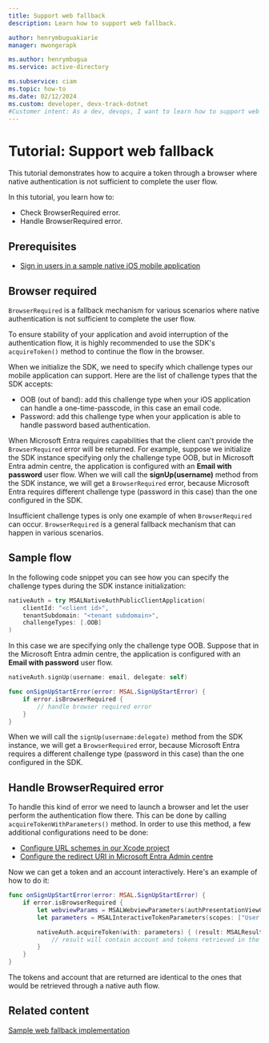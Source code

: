 ```yaml
---
title: Support web fallback
description: Learn how to support web fallback.

author: henrymbuguakiarie
manager: mwongerapk

ms.author: henrymbugua
ms.service: active-directory

ms.subservice: ciam
ms.topic: how-to
ms.date: 02/12/2024
ms.custom: developer, devx-track-dotnet
#Customer intent: As a dev, devops, I want to learn how to support web fallback.
---
```


# Tutorial: Support web fallback

This tutorial demonstrates how to acquire a token through a browser where native authentication is not sufficient to complete the user flow.

In this tutorial, you learn how to:

- Check BrowserRequired error.
- Handle BrowserRequired error.

## Prerequisites

- [Sign in users in a sample native iOS mobile application](how-to-run-sample-ios-app.md)

## Browser required

`BrowserRequired` is a fallback mechanism for various scenarios where native authentication is not sufficient to complete the user flow.

To ensure stability of your application and avoid interruption of the authentication flow, it is highly recommended to use the SDK's `acquireToken()` method to continue the flow in the browser.

When we initialize the SDK, we need to specify which challenge types our mobile application can support. Here are the list of challenge types that the SDK accepts:

- OOB (out of band): add this challenge type when your iOS application can handle a one-time-passcode, in this case an email code.
- Password: add this challenge type when your application is able to handle password based authentication.

When Microsoft Entra requires capabilities that the client can't provide the `BrowserRequired` error will be returned. For example, suppose we initialize the SDK instance specifying only the challenge type OOB, but in Microsoft Entra admin centre, the application is configured with an **Email with password** user flow. When we will call the **signUp(username)** method from the SDK instance, we will get a `BrowserRequired` error, because Microsoft Entra requires different challenge type (password in this case) than the one configured in the SDK.

Insufficient challenge types is only one example of when `BrowserRequired` can occur. `BrowserRequired` is a general fallback mechanism that can happen in various scenarios.

## Sample flow

In the following code snippet you can see how you can specify the challenge types during the SDK instance initialization:

```swift
nativeAuth = try MSALNativeAuthPublicClientApplication(
    clientId: "<client id>",
    tenantSubdomain: "<tenant subdomain>",
    challengeTypes: [.OOB]
)
```

In this case we are specifying only the challenge type OOB. Suppose that in the Microsoft Entra admin centre, the application is configured with an **Email with password** user flow.

```swift
nativeAuth.signUp(username: email, delegate: self)

func onSignUpStartError(error: MSAL.SignUpStartError) {
    if error.isBrowserRequired {
        // handle browser required error
    }
}
```

When we will call the `signUp(username:delegate)` method from the SDK instance, we will get a `BrowserRequired` error, because Microsoft Entra requires a different challenge type (password in this case) than the one configured in the SDK.

## Handle BrowserRequired error

To handle this kind of error we need to launch a browser and let the user perform the authentication flow there. This can be done by calling `acquireTokenWithParameters()` method. In order to use this method, a few additional configurations need to be done:

- [Configure URL schemes in our Xcode project](../../identity-platform/tutorial-v2-ios.md#for-ios-only-configure-url-schemes)
- [Configure the redirect URI in Microsoft Entra Admin centre](../../identity-platform/quickstart-mobile-app-ios-sign-in.md#register-your-quickstart-app)

Now we can get a token and an account interactively. Here's an example of how to do it:

```swift
func onSignUpStartError(error: MSAL.SignUpStartError) {
    if error.isBrowserRequired {
        let webviewParams = MSALWebviewParameters(authPresentationViewController: self)
        let parameters = MSALInteractiveTokenParameters(scopes: ["User.Read"], webviewParameters: webviewParams)

        nativeAuth.acquireToken(with: parameters) { (result: MSALResult?, error: Error?) in
            // result will contain account and tokens retrieved in the browser
        }
    }
}
```

The tokens and account that are returned are identical to the ones that would be retrieved through a native auth flow.

## Related content

[Sample web fallback implementation](https://github.com/AzureAD/msal-objc-native-auth-preview/blob/preview-main/Samples/ios-native-auth-simple/NativeAuthSampleApp/NativeAuthSampleApp/WebFallbackViewController.swift)


